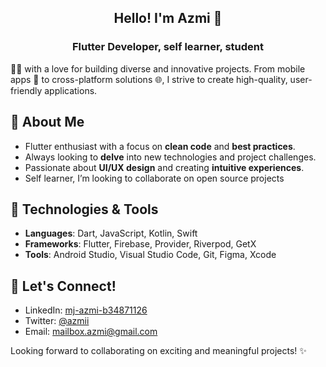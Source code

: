 <h2 align="center"> Hello! I'm Azmi 👋 </h2>
<h3 align="center"> Flutter Developer, self learner, student</h3>
   

👨‍💻 with a love for building diverse and innovative projects. From mobile apps 📱 to cross-platform solutions 🌐, I strive to create high-quality, user-friendly applications.

## 🚀 About Me
- Flutter enthusiast with a focus on **clean code** and **best practices**.
- Always looking to **delve** into new technologies and project challenges.
- Passionate about **UI/UX design** and creating **intuitive experiences**.
- Self learner, I’m looking to collaborate on open source projects
## 🔧 Technologies & Tools
- **Languages**: Dart, JavaScript, Kotlin, Swift
- **Frameworks**: Flutter, Firebase, Provider, Riverpod, GetX
- **Tools**: Android Studio, Visual Studio Code, Git, Figma, Xcode
<!-- 

## 🌟 Projects
Check out some of my diverse projects that I have worked on:

- **Project 1**: [Project Link] - Brief description of the project.
- **Project 2**: [Project Link] - Another cool project.
- **Project 3**: [Project Link] - A fun side project I enjoyed building!
-->
## 💬 Let's Connect!
- LinkedIn: [mj-azmi-b34871126](https://www.linkedin.com/in/mj-azmi-b34871126/)
- Twitter: [@azmii](https://x.com/_aazmii)
- Email: [mailbox.azmi@gmail.com](mailbox.azmi@gmail.com)

Looking forward to collaborating on exciting and meaningful projects! ✨


